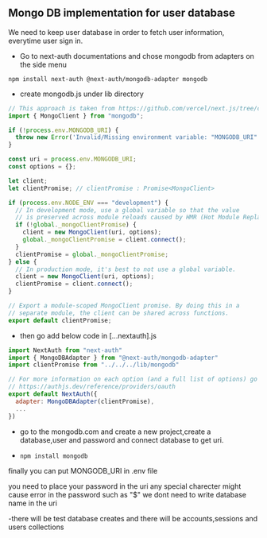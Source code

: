 ## Mongo DB implementation for user database

We need to keep user database in order to fetch user information, everytime user sign in.

- Go to next-auth documentations and chose mongodb from adapters on the side menu

```console
npm install next-auth @next-auth/mongodb-adapter mongodb
```

- create mongodb.js under lib directory

```javascript
// This approach is taken from https://github.com/vercel/next.js/tree/canary/examples/with-mongodb
import { MongoClient } from "mongodb";

if (!process.env.MONGODB_URI) {
  throw new Error('Invalid/Missing environment variable: "MONGODB_URI"');
}

const uri = process.env.MONGODB_URI;
const options = {};

let client;
let clientPromise; // clientPromise : Promise<MongoClient>

if (process.env.NODE_ENV === "development") {
  // In development mode, use a global variable so that the value
  // is preserved across module reloads caused by HMR (Hot Module Replacement).
  if (!global._mongoClientPromise) {
    client = new MongoClient(uri, options);
    global._mongoClientPromise = client.connect();
  }
  clientPromise = global._mongoClientPromise;
} else {
  // In production mode, it's best to not use a global variable.
  client = new MongoClient(uri, options);
  clientPromise = client.connect();
}

// Export a module-scoped MongoClient promise. By doing this in a
// separate module, the client can be shared across functions.
export default clientPromise;
```

- then go add below code in [...nextauth].js

```javascript
import NextAuth from "next-auth"
import { MongoDBAdapter } from "@next-auth/mongodb-adapter"
import clientPromise from "../../../lib/mongodb"

// For more information on each option (and a full list of options) go to
// https://authjs.dev/reference/providers/oauth
export default NextAuth({
  adapter: MongoDBAdapter(clientPromise),
  ...
})
```

- go to the mongodb.com and create a new project,create a database,user and password
  and connect database to get uri.

- `npm install mongodb`

finally you can put MONGODB_URI in .env file

you need to place your password in the uri
any special charecter might cause error in the password such as "$"
we dont need to write database name in the uri

-there will be test database creates and there will be accounts,sessions and users collections
